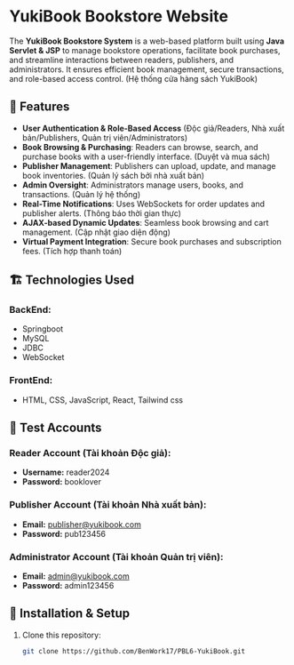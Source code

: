 # YukiBook Bookstore Website

The **YukiBook Bookstore System** is a web-based platform built using **Java Servlet & JSP** to manage bookstore operations, facilitate book purchases, and streamline interactions between readers, publishers, and administrators. It ensures efficient book management, secure transactions, and role-based access control. (Hệ thống cửa hàng sách YukiBook)



## 🚀 Features

- **User Authentication & Role-Based Access** (Độc giả/Readers, Nhà xuất bản/Publishers, Quản trị viên/Administrators)
- **Book Browsing & Purchasing**: Readers can browse, search, and purchase books with a user-friendly interface. (Duyệt và mua sách)
- **Publisher Management**: Publishers can upload, update, and manage book inventories. (Quản lý sách bởi nhà xuất bản)
- **Admin Oversight**: Administrators manage users, books, and transactions. (Quản lý hệ thống)
- **Real-Time Notifications**: Uses WebSockets for order updates and publisher alerts. (Thông báo thời gian thực)
- **AJAX-based Dynamic Updates**: Seamless book browsing and cart management. (Cập nhật giao diện động)
- **Virtual Payment Integration**: Secure book purchases and subscription fees. (Tích hợp thanh toán)

## 🏗️ Technologies Used

### **BackEnd:**
- Springboot
- MySQL 
- JDBC 
- WebSocket 

### **FrontEnd:**
- HTML, CSS, JavaScript, React, Tailwind css

## 🔑 Test Accounts

### **Reader Account (Tài khoản Độc giả):**
- **Username:** reader2024
- **Password:** booklover

### **Publisher Account (Tài khoản Nhà xuất bản):**
- **Email:** publisher@yukibook.com
- **Password:** pub123456

### **Administrator Account (Tài khoản Quản trị viên):**
- **Email:** admin@yukibook.com
- **Password:** admin123456

## 📌 Installation & Setup

1. Clone this repository:
   ```sh
   git clone https://github.com/BenWork17/PBL6-YukiBook.git
